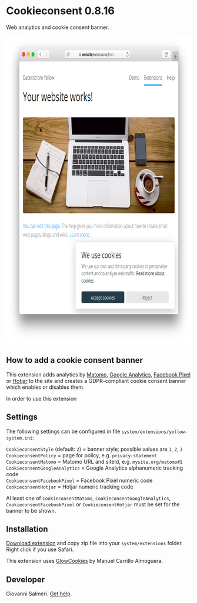 Cookieconsent 0.8.16
=================
Web analytics and cookie consent banner.

<p align="center"><img src="cookieconsent-screenshot.png?raw=true" width="795" height="836" alt="Screenshot"></p>

## How to add a cookie consent banner

This extension adds analytics by [Matomo](https://matomo.org/docs/installation/), [Google Analytics](https://marketingplatform.google.com/about/analytics/), [Facebook Pixel](https://developers.facebook.com/docs/facebook-pixel/implementation) or [Hotjar](https://www.hotjar.com/) to the site and creates a GDPR-compliant cookie consent banner which enables or disables them.

In order to use this extension 

## Settings

The following settings can be configured in file `system/extensions/yellow-system.ini`:

`CookieconsentStyle` (default: `2`) = banner style; possible values are `1`, `2`, `3`  
`CookieconsentPolicy` = page for policy, e.g. `privacy-statement`  
`CookieconsentMatomo` = Matomo URL and siteId, e.g. `mysite.org/matomo#1`  
`CookieconsentGoogleAnalytics` = Google Analytics alphanumeric tracking code  
`CookieconsentFacebookPixel` = Facebook Pixel numeric code  
`CookieconsentHotjar` = Hotjar numeric tracking code  

Al least one of `CookieconsentMatomo`, `CookieconsentGoogleAnalytics`, `CookieconsentFacebookPixel` or `CookieconsentHotjar` must be set for the banner to be shown.

## Installation

[Download extension](https://github.com/GiovanniSalmeri/yellow-cookieconsent/archive/master.zip) and copy zip file into your `system/extensions` folder. Right click if you use Safari.

This extension uses [GlowCookies](https://manucaralmo.github.io/glow-cookies-web/) by Manuel Carrillo Almoguera.

## Developer

Giovanni Salmeri. [Get help](https://github.com/GiovanniSalmeri/yellow-metatags/issues).
